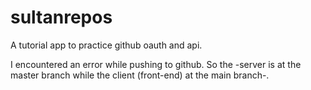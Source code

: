 # sultanrepos
A tutorial app to practice github oauth and api.

I encountered an error while pushing to github. So the -server is at the master branch while the client (front-end) at the main branch-.
